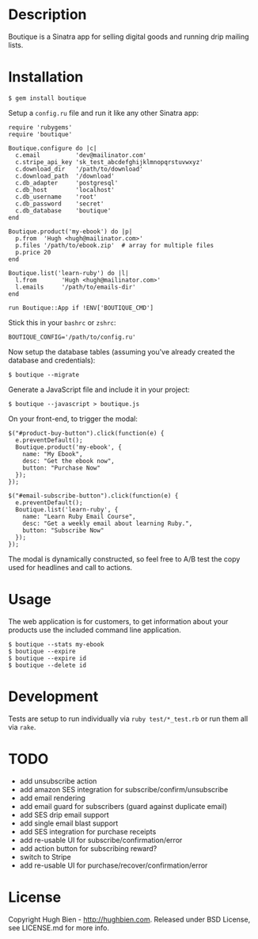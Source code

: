 Description
===========

Boutique is a Sinatra app for selling digital goods and running drip mailing
lists.

Installation
============

    $ gem install boutique

Setup a `config.ru` file and run it like any other Sinatra app:

    require 'rubygems'
    require 'boutique'

    Boutique.configure do |c|
      c.email          'dev@mailinator.com'
      c.stripe_api_key 'sk_test_abcdefghijklmnopqrstuvwxyz'
      c.download_dir   '/path/to/download'
      c.download_path  '/download'
      c.db_adapter     'postgresql'
      c.db_host        'localhost'
      c.db_username    'root'
      c.db_password    'secret'
      c.db_database    'boutique'
    end

    Boutique.product('my-ebook') do |p|
      p.from  'Hugh <hugh@mailinator.com>'
      p.files '/path/to/ebook.zip'  # array for multiple files
      p.price 20
    end

    Boutique.list('learn-ruby') do |l|
      l.from       'Hugh <hugh@mailinator.com>'
      l.emails     '/path/to/emails-dir'
    end

    run Boutique::App if !ENV['BOUTIQUE_CMD']

Stick this in your `bashrc` or `zshrc`:

    BOUTIQUE_CONFIG='/path/to/config.ru'

Now setup the database tables (assuming you've already created the database and
credentials):

    $ boutique --migrate

Generate a JavaScript file and include it in your project:

    $ boutique --javascript > boutique.js

On your front-end, to trigger the modal:

    $("#product-buy-button").click(function(e) {
      e.preventDefault();
      Boutique.product('my-ebook', {
        name: "My Ebook",
        desc: "Get the ebook now",
        button: "Purchase Now"
      });
    });

    $("#email-subscribe-button").click(function(e) {
      e.preventDefault();
      Boutique.list('learn-ruby', {
        name: "Learn Ruby Email Course",
        desc: "Get a weekly email about learning Ruby.",
        button: "Subscribe Now"
      });
    });

The modal is dynamically constructed, so feel free to A/B test the copy used
for headlines and call to actions.

Usage
=====

The web application is for customers, to get information about your products use
the included command line application.

    $ boutique --stats my-ebook
    $ boutique --expire
    $ boutique --expire id
    $ boutique --delete id

Development
===========

Tests are setup to run individually via `ruby test/*_test.rb` or run them all
via `rake`.

TODO
====

* add unsubscribe action
* add amazon SES integration for subscribe/confirm/unsubscribe
* add email rendering
* add email guard for subscribers (guard against duplicate email)
* add SES drip email support
* add single email blast support
* add SES integration for purchase receipts
* add re-usable UI for subscribe/confirmation/error
* add action button for subscribing reward?
* switch to Stripe
* add re-usable UI for purchase/recover/confirmation/error

License
=======

Copyright Hugh Bien - http://hughbien.com.
Released under BSD License, see LICENSE.md for more info.
